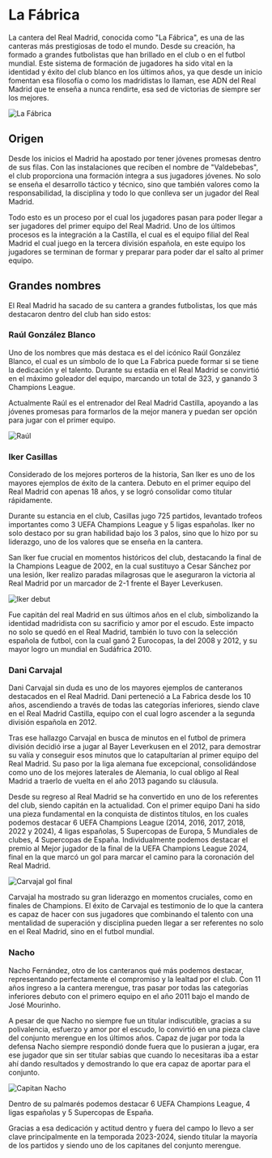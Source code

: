 # La Fábrica
La cantera del Real Madrid, conocida como "La Fábrica", es una de las canteras más prestigiosas de todo el mundo. Desde su creación, ha formado a grandes futbolistas que han brillado en el club o en el futbol mundial. Este sistema de formación de jugadores ha sido vital en la identidad y éxito del club blanco en los últimos años, ya que desde un inicio fomentan esa filosofía o como los madridistas lo llaman, ese ADN del Real Madrid que te enseña a nunca rendirte, esa sed de victorias de siempre ser los mejores.

![La Fábrica]()

## Origen
Desde los inicios el Madrid ha apostado por tener jóvenes promesas dentro de sus filas. Con las instalaciones que reciben el nombre de "Valdebebas", el club proporciona una formación integra a sus jugadores jóvenes. No solo se enseña el desarrollo táctico y técnico, sino que también valores como la responsabilidad, la disciplina y todo lo que conlleva ser un jugador del Real Madrid.

Todo esto es un proceso por el cual los jugadores pasan para poder llegar a ser jugadores del primer equipo del Real Madrid. Uno de los últimos procesos es la integración a la Castilla, el cual es el equipo filial del Real Madrid el cual juego en la tercera división española, en este equipo los jugadores se terminan de formar y preparar para poder dar el salto al primer equipo.

## Grandes nombres
El Real Madrid ha sacado de su cantera a grandes futbolistas, los que más destacaron dentro del club han sido estos:

### Raúl González Blanco
Uno de los nombres que más destaca es el del icónico Raúl González Blanco, el cual es un símbolo de lo que La Fabrica puede formar si se tiene la dedicación y el talento. Durante su estadía en el Real Madrid se convirtió en el máximo goleador del equipo, marcando un total de 323, y ganando 3 Champions League.

Actualmente Raúl es el entrenador del Real Madrid Castilla, apoyando a las jóvenes promesas para formarlos de la mejor manera y puedan ser opción para jugar con el primer equipo.

![Raúl](https://encrypted-tbn0.gstatic.com/images?q=tbn:ANd9GcQeQOcBrI-2uNcJmoDyvb2xNCBq4FbrThrD7g&s)

### Iker Casillas
Considerado de los mejores porteros de la historia, San Iker es uno de los mayores ejemplos de éxito de la cantera. Debuto en el primer equipo del Real Madrid con apenas 18 años, y se logró consolidar como titular rápidamente.

Durante su estancia en el club, Casillas jugo 725 partidos, levantado trofeos importantes como 3 UEFA Champions League y 5 ligas españolas. Iker no solo destaco por su gran habilidad bajo los 3 palos, sino que lo hizo por su liderazgo, uno de los valores que se enseña en la cantera.

San Iker fue crucial en momentos históricos del club, destacando la final de la Champions League de 2002, en la cual sustituyo a Cesar Sánchez por una lesión, Iker realizo paradas milagrosas que le aseguraron la victoria al Real Madrid por un marcador de 2-1 frente el Bayer Leverkusen.

![Iker debut](https://i.pinimg.com/474x/49/36/b7/4936b793bd4cc9dd56e5b38a8bea7d82.jpg)

Fue capitán del real Madrid en sus últimos años en el club, simbolizando la identidad madridista con su sacrificio y amor por el escudo. Este impacto no solo se quedó en el Real Madrid, también lo tuvo con la selección española de futbol, con la cual ganó 2 Eurocopas, la del 2008 y 2012, y su mayor logro un mundial en Sudáfrica 2010.

### Dani Carvajal
Dani Carvajal sin duda es uno de los mayores ejemplos de canteranos destacados en el Real Madrid. Dani perteneció a La Fabrica desde los 10 años, ascendiendo a través de todas las categorías inferiores, siendo clave en el Real Madrid Castilla, equipo con el cual logro ascender a la segunda división española en 2012.

Tras ese hallazgo Carvajal en busca de minutos en el futbol de primera división decidió irse a jugar al Bayer Leverkusen en el 2012, para demostrar su valía y conseguir esos minutos que lo catapultarían al primer equipo del Real Madrid. Su paso por la liga alemana fue excepcional, consolidándose como uno de los mejores laterales de Alemania, lo cual obligo al Real Madrid a traerlo de vuelta en el año 2013 pagando su cláusula.

Desde su regreso al Real Madrid se ha convertido en uno de los referentes del club, siendo capitán en la actualidad. Con el primer equipo Dani ha sido una pieza fundamental en la conquista de distintos títulos, en los cuales podemos destacar 6 UEFA Champions League (2014, 2016, 2017, 2018, 2022 y 2024), 4 ligas españolas, 5 Supercopas de Europa, 5 Mundiales de clubes, 4 Supercopas de España. Individualmente podemos destacar el premio al Mejor jugador de la final de la UEFA Champions League 2024, final en la que marcó un gol para marcar el camino para la coronación del Real Madrid.

![Carvajal gol final](https://images.ecestaticos.com/61DX1OKU2x98T3ij_z7mqAV6dK8=/0x0:2272x1461/1200x900/filters:fill(white):format(jpg)/f.elconfidencial.com%2Foriginal%2Fdfd%2F14e%2F87e%2Fdfd14e87ec66f7f24c6001431d6ddef0.jpg)

Carvajal ha mostrado su gran liderazgo en momentos cruciales, como en finales de Champions. El éxito de Carvajal es testimonio de lo que la cantera es capaz de hacer con sus jugadores que combinando el talento con una mentalidad de superación y disciplina pueden llegar a ser referentes no solo en el Real Madrid, sino en el futbol mundial.

### Nacho
Nacho Fernández, otro de los canteranos qué más podemos destacar, representando perfectamente el compromiso y la lealtad por el club. Con 11 años ingreso a la cantera merengue, tras pasar por todas las categorías inferiores debuto con el primero equipo en el año 2011 bajo el mando de José Mourinho.

A pesar de que Nacho no siempre fue un titular indiscutible, gracias a su polivalencia, esfuerzo y amor por el escudo, lo convirtió en una pieza clave del conjunto merengue en los últimos años. Capaz de jugar por toda la defensa Nacho siempre respondió donde fuera que lo pusieran a jugar, era ese jugador que sin ser titular sabias que cuando lo necesitaras iba a estar ahí dando resultados y demostrando lo que era capaz de aportar para el conjunto.

![Capitan Nacho](https://encrypted-tbn0.gstatic.com/images?q=tbn:ANd9GcTSzbzT8ezMCjwW8K0sVvQ_LvyHJ4vVIiIf6w&s)

Dentro de su palmarés podemos destacar 6 UEFA Champions League, 4 ligas españolas y 5 Supercopas de España.

Gracias a esa dedicación y actitud dentro y fuera del campo lo llevo a ser clave principalmente en la temporada 2023-2024, siendo titular la mayoría de los partidos y siendo uno de los capitanes del conjunto merengue.